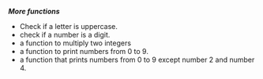 ***More functions***
- Check if a letter is uppercase.
- check if a number is a digit.
- a function to multiply two integers
- a function to print numbers from 0 to 9.
- a function that prints numbers from 0 to 9 except number 2 and number 4.

